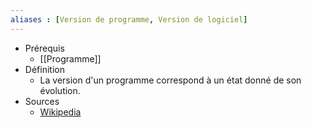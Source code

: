 ```yaml
---
aliases : [Version de programme, Version de logiciel]
---
```

- Prérequis
	- [[Programme]]
- Définition
	-	La version d'un programme correspond à un état donné de son évolution.
- Sources
	- [Wikipedia](https://fr.wikipedia.org/wiki/Version_d%27un_logiciel)
